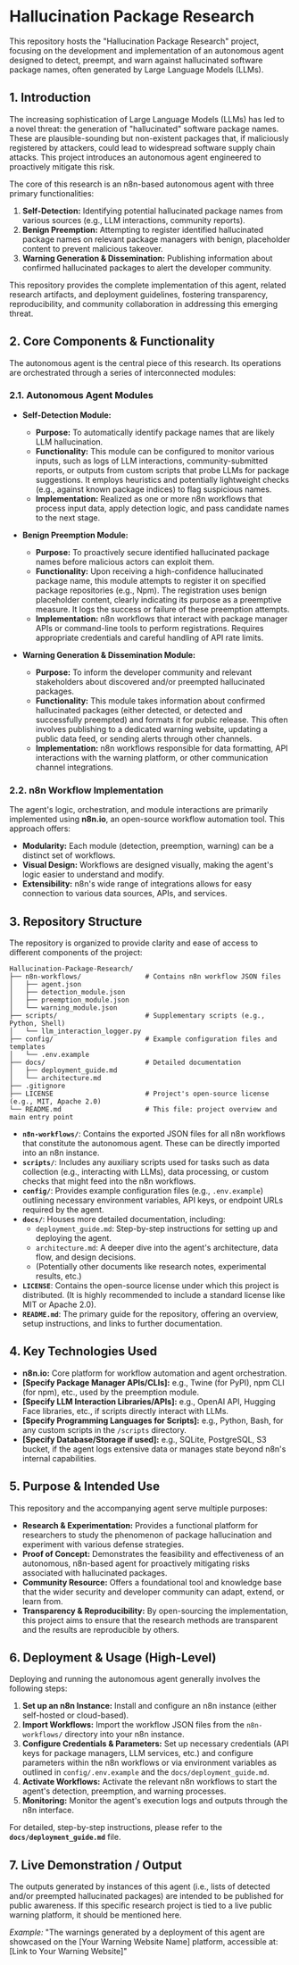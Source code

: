 # Hallucination Package Research

This repository hosts the "Hallucination Package Research" project, focusing on the development and implementation of an autonomous agent designed to detect, preempt, and warn against hallucinated software package names, often generated by Large Language Models (LLMs).

## 1. Introduction

The increasing sophistication of Large Language Models (LLMs) has led to a novel threat: the generation of "hallucinated" software package names. These are plausible-sounding but non-existent packages that, if maliciously registered by attackers, could lead to widespread software supply chain attacks. This project introduces an autonomous agent engineered to proactively mitigate this risk.

The core of this research is an n8n-based autonomous agent with three primary functionalities:
1.  **Self-Detection:** Identifying potential hallucinated package names from various sources (e.g., LLM interactions, community reports).
2.  **Benign Preemption:** Attempting to register identified hallucinated package names on relevant package managers with benign, placeholder content to prevent malicious takeover.
3.  **Warning Generation & Dissemination:** Publishing information about confirmed hallucinated packages to alert the developer community.

This repository provides the complete implementation of this agent, related research artifacts, and deployment guidelines, fostering transparency, reproducibility, and community collaboration in addressing this emerging threat.

## 2. Core Components & Functionality

The autonomous agent is the central piece of this research. Its operations are orchestrated through a series of interconnected modules:

### 2.1. Autonomous Agent Modules

*   **Self-Detection Module:**
    *   **Purpose:** To automatically identify package names that are likely LLM hallucination.
    *   **Functionality:** This module can be configured to monitor various inputs, such as logs of LLM interactions, community-submitted reports, or outputs from custom scripts that probe LLMs for package suggestions. It employs heuristics and potentially lightweight checks (e.g., against known package indices) to flag suspicious names.
    *   **Implementation:** Realized as one or more n8n workflows that process input data, apply detection logic, and pass candidate names to the next stage.

*   **Benign Preemption Module:**
    *   **Purpose:** To proactively secure identified hallucinated package names before malicious actors can exploit them.
    *   **Functionality:** Upon receiving a high-confidence hallucinated package name, this module attempts to register it on specified package repositories (e.g., Npm). The registration uses benign placeholder content, clearly indicating its purpose as a preemptive measure. It logs the success or failure of these preemption attempts.
    *   **Implementation:** n8n workflows that interact with package manager APIs or command-line tools to perform registrations. Requires appropriate credentials and careful handling of API rate limits.

*   **Warning Generation & Dissemination Module:**
    *   **Purpose:** To inform the developer community and relevant stakeholders about discovered and/or preempted hallucinated packages.
    *   **Functionality:** This module takes information about confirmed hallucinated packages (either detected, or detected and successfully preempted) and formats it for public release. This often involves publishing to a dedicated warning website, updating a public data feed, or sending alerts through other channels.
    *   **Implementation:** n8n workflows responsible for data formatting, API interactions with the warning platform, or other communication channel integrations.

### 2.2. n8n Workflow Implementation
The agent's logic, orchestration, and module interactions are primarily implemented using **n8n.io**, an open-source workflow automation tool. This approach offers:
*   **Modularity:** Each module (detection, preemption, warning) can be a distinct set of workflows.
*   **Visual Design:** Workflows are designed visually, making the agent's logic easier to understand and modify.
*   **Extensibility:** n8n's wide range of integrations allows for easy connection to various data sources, APIs, and services.

## 3. Repository Structure

The repository is organized to provide clarity and ease of access to different components of the project:

```
Hallucination-Package-Research/
├── n8n-workflows/                # Contains n8n workflow JSON files
│   ├── agent.json
│   ├── detection_module.json
│   ├── preemption_module.json
│   └── warning_module.json
├── scripts/                      # Supplementary scripts (e.g., Python, Shell)
│   └── llm_interaction_logger.py
├── config/                       # Example configuration files and templates
│   └── .env.example
├── docs/                         # Detailed documentation
│   ├── deployment_guide.md
│   └── architecture.md
├── .gitignore
├── LICENSE                       # Project's open-source license (e.g., MIT, Apache 2.0)
└── README.md                     # This file: project overview and main entry point
```

*   **`n8n-workflows/`**: Contains the exported JSON files for all n8n workflows that constitute the autonomous agent. These can be directly imported into an n8n instance.
*   **`scripts/`**: Includes any auxiliary scripts used for tasks such as data collection (e.g., interacting with LLMs), data processing, or custom checks that might feed into the n8n workflows.
*   **`config/`**: Provides example configuration files (e.g., `.env.example`) outlining necessary environment variables, API keys, or endpoint URLs required by the agent.
*   **`docs/`**: Houses more detailed documentation, including:
    *   `deployment_guide.md`: Step-by-step instructions for setting up and deploying the agent.
    *   `architecture.md`: A deeper dive into the agent's architecture, data flow, and design decisions.
    *   (Potentially other documents like research notes, experimental results, etc.)
*   **`LICENSE`**: Contains the open-source license under which this project is distributed. (It is highly recommended to include a standard license like MIT or Apache 2.0).
*   **`README.md`**: The primary guide for the repository, offering an overview, setup instructions, and links to further documentation.

## 4. Key Technologies Used

*   **n8n.io:** Core platform for workflow automation and agent orchestration.
*   **[Specify Package Manager APIs/CLIs]:** e.g., Twine (for PyPI), npm CLI (for npm), etc., used by the preemption module.
*   **[Specify LLM Interaction Libraries/APIs]:** e.g., OpenAI API, Hugging Face libraries, etc., if scripts directly interact with LLMs.
*   **[Specify Programming Languages for Scripts]:** e.g., Python, Bash, for any custom scripts in the `/scripts` directory.
*   **[Specify Database/Storage if used]:** e.g., SQLite, PostgreSQL, S3 bucket, if the agent logs extensive data or manages state beyond n8n's internal capabilities.

## 5. Purpose & Intended Use

This repository and the accompanying agent serve multiple purposes:

*   **Research & Experimentation:** Provides a functional platform for researchers to study the phenomenon of package hallucination and experiment with various defense strategies.
*   **Proof of Concept:** Demonstrates the feasibility and effectiveness of an autonomous, n8n-based agent for proactively mitigating risks associated with hallucinated packages.
*   **Community Resource:** Offers a foundational tool and knowledge base that the wider security and developer community can adapt, extend, or learn from.
*   **Transparency & Reproducibility:** By open-sourcing the implementation, this project aims to ensure that the research methods are transparent and the results are reproducible by others.

## 6. Deployment & Usage (High-Level)

Deploying and running the autonomous agent generally involves the following steps:

1.  **Set up an n8n Instance:** Install and configure an n8n instance (either self-hosted or cloud-based).
2.  **Import Workflows:** Import the workflow JSON files from the `n8n-workflows/` directory into your n8n instance.
3.  **Configure Credentials & Parameters:** Set up necessary credentials (API keys for package managers, LLM services, etc.) and configure parameters within the n8n workflows or via environment variables as outlined in `config/.env.example` and the `docs/deployment_guide.md`.
4.  **Activate Workflows:** Activate the relevant n8n workflows to start the agent's detection, preemption, and warning processes.
5.  **Monitoring:** Monitor the agent's execution logs and outputs through the n8n interface.

For detailed, step-by-step instructions, please refer to the **`docs/deployment_guide.md`** file.

## 7. Live Demonstration / Output

The outputs generated by instances of this agent (i.e., lists of detected and/or preempted hallucinated packages) are intended to be published for public awareness. If this specific research project is tied to a live public warning platform, it should be mentioned here.

*Example:* "The warnings generated by a deployment of this agent are showcased on the [Your Warning Website Name] platform, accessible at: [Link to Your Warning Website]"


